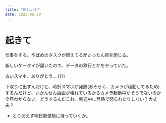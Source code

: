 ```yaml
---
title: "新しい力"
date: 2023-05-30
---
```


# 起きて
仕事をする。やばめのタスクが燃えてるがいったん目を閉じる。

新しいケータイが届いたので、データの移行とかをやっていた。

古いスマホ、ありがとう...
{{<tweet user="dango_bot" id="1665338473425821698">}}

下取りに出すんだけど、時折スマホが発熱(おそらく、カメラが起動してるため)するんだけど、いかんせん画面が壊れているからカメラ起動中かそうでないのか全然わからない。どうするんだこれ。輸送中に発熱で怒られたりしない？大丈夫？
- とりあえず明日郵便局に持っていくか。